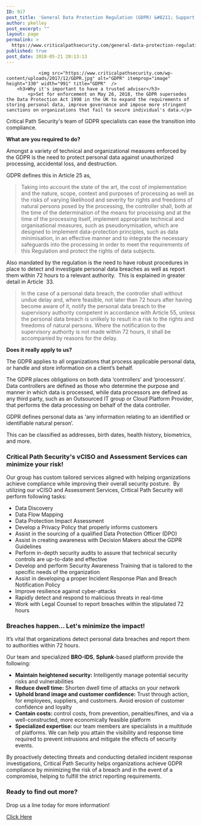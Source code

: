 ```yaml
---
ID: 917
post_title: 'General Data Protection Regulation (GDPR) &#8211; Support Services'
author: pkelley
post_excerpt: ""
layout: page
permalink: >
  https://www.criticalpathsecurity.com/general-data-protection-regulation-gdpr-support-services/
published: true
post_date: 2018-05-21 20:13:13
---
```


				<img src="https://www.criticalpathsecurity.com/wp-content/uploads/2017/12/GDPR.jpg" alt="GDPR" itemprop="image" height="330" width="991" title="GDPR"  />
		<h3>Why it's important to have a trusted advisor</h3>		
			<p>Set for enforcement on May 26, 2018, the GDPR supersedes the Data Protection Act 1998 in the UK to expand the requirements of storing personal data, improve governance and impose more stringent sanctions on organizations that fail to secure individual's data.</p>
<p>Critical Path Security's team of GDPR specialists can ease the transition into compliance.</p>
	<p><strong>What are you required to do?</strong></p>
<p>Amongst a variety of technical and organizational measures enforced by the GDPR is the need to protect personal data against unauthorized processing, accidental loss, and destruction.</p>
<p>GDPR defines this in Article 25 as,</p>
<blockquote><p>Taking into account the state of the art, the cost of implementation and the nature, scope, context and purposes of processing as well as the risks of varying likelihood and severity for rights and freedoms of natural persons posed by the processing, the controller shall, both at the time of the determination of the means for processing and at the time of the processing itself, implement appropriate technical and organisational measures, such as pseudonymisation, which are designed to implement data-protection principles, such as data minimisation, in an effective manner and to integrate the necessary safeguards into the processing in order to meet the requirements of this Regulation and protect the rights of data subjects.</p></blockquote>
<p>Also mandated by the regulation is the need to have robust procedures in place to detect and investigate personal data breaches as well as report them within 72 hours to a relevant authority.  This is explained in greater detail in Article  33.</p>
<blockquote><p>In the case of a personal data breach, the controller shall without undue delay and, where feasible, not later than 72 hours after having become aware of it, notify the personal data breach to the supervisory authority competent in accordance with Article 55, unless the personal data breach is unlikely to result in a risk to the rights and freedoms of natural persons. Where the notification to the supervisory authority is not made within 72 hours, it shall be accompanied by reasons for the delay.</p></blockquote>
	<p><strong>Does it really apply to us?</strong></p>
<p>The GDPR applies to all organizations that process applicable personal data, or handle and store information on a client’s behalf.</p>
<p>The GDPR places obligations on both data ‘controllers’ and ‘processors’. Data controllers are defined as those who determine the purpose and manner in which data is processed, while data processors are defined as any third party, such as an Outsourced IT group or Cloud Platform Provider, that performs the data processing on behalf of the data controller.</p>
<p>GDPR defines personal data as ‘any information relating to an identified or identifiable natural person’.</p>
<p>This can be classified as addresses, birth dates, health history, biometrics, and more.</p>
		<h3>Critical Path Security's vCISO and Assessment Services can minimize your risk!</h3>		
			<p>Our group has custom tailored services aligned with helping organizations achieve compliance while improving their overall security posture.  By utilizing our vCISO and Assessment Services, Critical Path Security will perform following tasks:</p>
<ul>
<li>Data Discovery</li>
<li>Data Flow Mapping</li>
<li>Data Protection Impact Assessment</li>
<li>Develop a Privacy Policy that properly informs customers</li>
<li>Assist in the sourcing of a qualified Data Protection Officer (DPO)</li>
<li>Assist in creating awareness with Decision Makers about the GDPR Guidelines</li>
<li>Perform in-depth security audits to assure that technical security controls are up-to-date and effective</li>
<li>Develop and perform Security Awareness Training that is tailored to the specific needs of the organization</li>
<li>Assist in developing a proper Incident Response Plan and Breach Notification Policy</li>
<li>Improve resilience against cyber-attacks</li>
<li>Rapidly detect and respond to malicious threats in real-time</li>
<li>Work with Legal Counsel to report breaches within the stipulated 72 hours</li>
</ul>
		<h3>Breaches happen... Let's minimize the impact!</h3>		
			<p>It’s vital that organizations detect personal data breaches and report them to authorities within 72 hours.</p>
<p>Our team and specialized <strong>BRO-IDS</strong>, <strong>Splunk</strong>-based platform provide the following:</p>
<ul>
<li><b>Maintain heightened security</b><b>:</b> Intelligently manage potential security risks and vulnerabilities</li>
<li><b>Reduce dwell time</b><b>:</b> Shorten dwell time of attacks on your network</li>
<li><b>Uphold brand image and customer confidence:</b> Trust through action, for employees, suppliers, and customers. Avoid erosion of customer confidence and loyalty</li>
<li><b>Contain costs: </b>control costs, from prevention, penalties/fines, and via a well-constructed, more economically feasible platform</li>
<li><b>Specialized expertise: </b>our team members are specialists in a multitude of platforms. We can help you attain the visibility and response time required to prevent intrusions and mitigate the effects of security events.</li>
</ul>
<p>By proactively detecting threats and conducting detailed incident response investigations, Critical Path Security helps organizations achieve GDPR compliance by minimizing the risk of a breach and in the event of a compromise, helping to fulfill the strict reporting requirements.</p>
		<h3>Ready to find out more?</h3>
		<p>Drop us a line today for more information!</p>
			<a href="https://www.criticalpathsecurity.com/contact/" target="_self" role="button">
						Click Here
					</a>